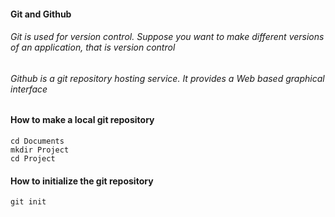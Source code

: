#### Git and Github

###### Git is used for version control. Suppose you want to make different versions of an application, that is version control

###### Github is a git repository hosting service. It provides a Web based graphical interface

#### How to make a local git repository 
````
cd Documents
mkdir Project 
cd Project 

````
#### How to initialize the git repository
````
git init 

````

